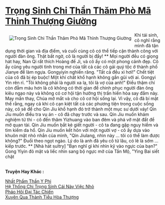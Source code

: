 <a href="https://truyentiki.com/trong-sinh-chi-than-tham-pho-ma-thinh-thuong-giuong.30377/" title="Trọng Sinh Chi Thần Thăm Phò Mã Thỉnh Thượng Giường"><h1>Trọng Sinh Chi Thần Thăm Phò Mã Thỉnh Thượng Giường</h1></a><div style="display:table"><img align="right" style="float: left; padding: 10px;" src="https://truyentiki.com/a/img/str/src/30377.jpg" alt="Trọng Sinh Chi Thần Thăm Phò Mã Thỉnh Thượng Giường">Khi tái sinh, cô nghĩ rằng mình đã tận dụng thời gian và địa điểm, và cuối cùng cô có thể tiếp cận thành công với người đàn ông. Thật bất ngờ, cô là người bị đẩy! ** Mọi người đều có giọng hát hay, Nan Qi rất thích Hoàng đế Ji, và cô ấy có một phong cảnh đẹp. Cô ấy cũng yêu người tình trong mơ của tất cả các cô gái quý tộc ở thành phố Jianye để làm ngựa. Gongyiyin nghiến răng. "Tất cả đều xì hơi!" Chết tiệt của cô đã bị ép buộc! Một khí chất khổ hạnh không gần gũi với ai. Gongyi Yin rên rỉ. "Tôi không phải là người xa lạ, tôi là vợ của anh!" Điều thậm chí còn đẫm máu hơn là cô không có thời gian để chinh phục người đàn ông kiêu ngạo này và không có cơ hội tận hưởng thị trấn hiền hòa say đắm này. May mắn thay, Chúa mở mắt và cho cô cơ hội sống lại. Vì vậy, cô đã bí mật thề rằng, ngay cả khi cô cạn kiệt tất cả các phương tiện trong cuộc sống này, cô sẽ để cho Qin Jiu khổ hạnh đó trở thành một mục sư dưới váy! Qin Jiu muốn điều tra vụ án - cô đã chạy trước và sau. Qin Jiu muốn khám nghiệm tử thi - cô đến thăm Yizhuang vào ban đêm và phá vỡ mặt đất để mở quan tài. Qin Jiu muốn bắt kẻ giết người - cô ta đang gặp nguy hiểm và tìm kiếm da hổ. Qin Jiu muốn kết hôn với một người vợ - cô ấy dựa vào khuôn mặt nhỏ nhắn của mình, "Qin Jiulang, nhìn này ... tôi có thể làm được không?" Đuổi theo ngọt ngào. Lý do là anh đã yêu cô từ lâu, có lẽ là sớm ... kiếp trước. ** [Nhà hát sultry] "Bạn nghĩ gì khi nhìn kỹ vào ngực của bạn?" Gong Yiyin đỏ mặt và liếc nhìn sang bộ ngực mở của Tần Mộ, "Ying Bai siết chặt</div><p><br><b>Truyện Hay Khác :</b></p><a href="https://truyentiki.com/nhat-pham-than-y-phi.30376/" alt="Nhất Phẩm Thần Y Phi">Nhất Phẩm Thần Y Phi</a><br/><a href="https://truyencv2020.blogspot.com/2020/06/he-thong-chi-trong-sinh-cai-nay-viec-nho.html" alt="Hệ Thống Chi Trọng Sinh Cái Này Việc Nhỏ">Hệ Thống Chi Trọng Sinh Cái Này Việc Nhỏ</a><br/><a href="https://github.com/nownovels/top500/tree/master/truyenhay/33629/" alt="Pháo Hôi Đại Tác Chiến">Pháo Hôi Đại Tác Chiến</a><br/><a href="https://github.com/nownovels/truyenhay/tree/master/truyenhay/30646/README.md" alt="Xuyên Qua Thành Tiểu Hòa Thượng">Xuyên Qua Thành Tiểu Hòa Thượng</a><br/>